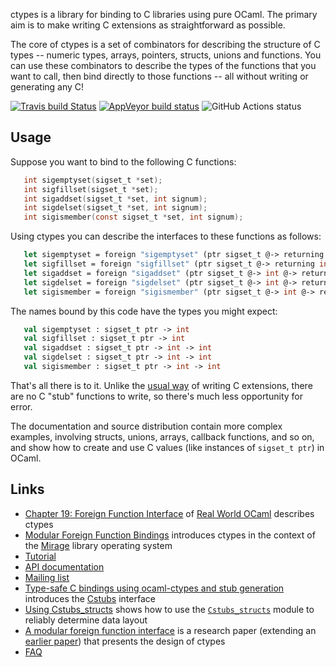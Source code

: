 ctypes is a library for binding to C libraries using pure OCaml.  The primary aim is to make writing C extensions as straightforward as possible.

The core of ctypes is a set of combinators for describing the structure of C types -- numeric types, arrays, pointers, structs, unions and functions.  You can use these combinators to describe the types of the functions that you want to call, then bind directly to those functions -- all without writing or generating any C!

[![Travis build Status](https://travis-ci.org/ocamllabs/ocaml-ctypes.svg?branch=master)](https://travis-ci.org/ocamllabs/ocaml-ctypes) [![AppVeyor build status](https://ci.appveyor.com/api/projects/status/n5geenq8sinlptfv/branch/master?svg=true)](https://ci.appveyor.com/project/yallop/ocaml-ctypes/branch/master) ![GitHub Actions status](https://github.com/ocamllabs/ocaml-ctypes/workflows/Ctypes/badge.svg)

## Usage

Suppose you want to bind to the following C functions:

```C
   int sigemptyset(sigset_t *set);
   int sigfillset(sigset_t *set);
   int sigaddset(sigset_t *set, int signum);
   int sigdelset(sigset_t *set, int signum);
   int sigismember(const sigset_t *set, int signum);
```

Using ctypes you can describe the interfaces to these functions as follows:

```OCaml
   let sigemptyset = foreign "sigemptyset" (ptr sigset_t @-> returning int)
   let sigfillset = foreign "sigfillset" (ptr sigset_t @-> returning int)
   let sigaddset = foreign "sigaddset" (ptr sigset_t @-> int @-> returning int)
   let sigdelset = foreign "sigdelset" (ptr sigset_t @-> int @-> returning int)
   let sigismember = foreign "sigismember" (ptr sigset_t @-> int @-> returning int)
```

The names bound by this code have the types you might expect:

```OCaml
   val sigemptyset : sigset_t ptr -> int
   val sigfillset : sigset_t ptr -> int
   val sigaddset : sigset_t ptr -> int -> int
   val sigdelset : sigset_t ptr -> int -> int
   val sigismember : sigset_t ptr -> int -> int
```

That's all there is to it.  Unlike the [usual way](http://caml.inria.fr/pub/docs/manual-ocaml/intfc.html) of writing C extensions, there are no C "stub" functions to write, so there's much less opportunity for error.

The documentation and source distribution contain more complex examples, involving structs, unions, arrays, callback functions, and so on, and show how to create and use C values (like instances of `sigset_t ptr`) in OCaml.

## Links

* [Chapter 19: Foreign Function Interface][rwo-ffi] of [Real World OCaml][rwo] describes ctypes
* [Modular Foreign Function Bindings][mirage-blogpost] introduces ctypes in the context of the [Mirage][mirage] library operating system
* [Tutorial][tutorial]
* [API documentation][apidoc]
* [Mailing list][mailing-list]
* [Type-safe C bindings using ocaml-ctypes and stub generation][sjb-cstubs-post] introduces the [Cstubs][cstubs] interface
* [Using Cstubs_structs][orbitz-cstubs_structs] shows how to use the [`Cstubs_structs`][cstubs_structs] module to reliably determine data layout
* [A modular foreign function interface][scp-extended] is a research paper (extending an [earlier paper][flops-paper]) that presents the design of ctypes
* [FAQ][faq]

[rwo-ffi]: https://dev.realworldocaml.org/foreign-function-interface.html
[rwo]: http://realworldocaml.org/
[mirage-blogpost]: http://openmirage.org/blog/modular-foreign-function-bindings
[tutorial]: https://github.com/ocamllabs/ocaml-ctypes/wiki/ctypes-tutorial
[apidoc]: https://docs.ocaml.pro/html/LIBRARY.ctypes@ctypes.0.17.1/index.html
[mailing-list]: http://lists.ocaml.org/listinfo/ctypes
[faq]: https://github.com/ocamllabs/ocaml-ctypes/wiki/FAQ
[mirage]: http://openmirage.org
[sjb-cstubs-post]: http://simonjbeaumont.com/posts/ocaml-ctypes/
[cstubs]: https://github.com/ocamllabs/ocaml-ctypes/blob/master/src/cstubs/cstubs.mli
[orbitz-cstubs_structs]: https://github.com/ocamllabs/ocaml-ctypes/blob/master/examples/cstubs_structs/README.md
[cstubs_structs]: http://ocamllabs.github.io/ocaml-ctypes/Cstubs_structs.html
[flops-paper]: http://www.cl.cam.ac.uk/~jdy22/papers/declarative-foreign-function-binding-through-generic-programming.pdf
[scp-extended]: http://www.cl.cam.ac.uk/~jdy22/papers/a-modular-foreign-function-interface.pdf
